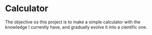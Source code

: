 # Calculator
The objective os this project is to make a simple calculator with the knowledge I currently have, and gradually evolve it into a cientific one.
